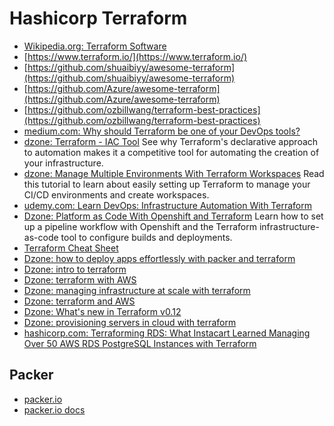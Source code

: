 # Hashicorp Terraform
* [Wikipedia.org: Terraform Software](https://en.wikipedia.org/wiki/Terraform_(software))
* [https://www.terraform.io/](https://www.terraform.io/)
* [https://github.com/shuaibiyy/awesome-terraform](https://github.com/shuaibiyy/awesome-terraform)
* [https://github.com/Azure/awesome-terraform](https://github.com/Azure/awesome-terraform)
* [https://github.com/ozbillwang/terraform-best-practices](https://github.com/ozbillwang/terraform-best-practices)
* [medium.com: Why should Terraform be one of your DevOps tools?](https://medium.com/devopslinks/why-should-terraform-be-one-of-your-devops-tools-29ae15861b1f)
* [dzone: Terraform - IAC Tool](https://dzone.com/articles/terraform-iac-tool) See why Terraform's declarative approach to automation makes it a competitive tool for automating the creation of your infrastructure.
* [dzone: Manage Multiple Environments With Terraform Workspaces](https://dzone.com/articles/manage-multiple-environments-with-terraform-worksp) Read this tutorial to learn about easily setting up Terraform to manage your CI/CD environments and create workspaces.
* [udemy.com: Learn DevOps: Infrastructure Automation With Terraform](https://www.udemy.com/learn-devops-infrastructure-automation-with-terraform/)
* [Dzone: Platform as Code With Openshift and Terraform](https://dzone.com/articles/platform-as-code-with-openshift-amp-terraform) Learn how to set up a pipeline workflow with Openshift and the Terraform infrastructure-as-code tool to configure builds and deployments.
* [Terraform Cheat Sheet](https://dzone.com/articles/terraform-cli-cheat-sheet)
* [Dzone: how to deploy apps effortlessly with packer and terraform](https://dzone.com/articles/how-to-deploy-apps-effortlessly-with-packer-and-te)
* [Dzone: intro to terraform](https://dzone.com/articles/intro-to-terraform-way-of-infra-as-code)
* [Dzone: terraform with AWS](https://dzone.com/articles/terraform-with-aws)
* [Dzone: managing infrastructure at scale with terraform](https://dzone.com/articles/managing-infrastructure-at-scale-with-terraform)
* [Dzone: terraform and AWS](https://dzone.com/articles/terraform-and-aws)
* [Dzone: What's new in Terraform v0.12](https://dzone.com/articles/whats-new-in-terraform-v012)
* [Dzone: provisioning servers in cloud with terraform](https://dzone.com/articles/provisioning-servers-in-cloud-with-terraform)
* [hashicorp.com: Terraforming RDS: What Instacart Learned Managing Over 50 AWS RDS PostgreSQL Instances with Terraform](https://www.hashicorp.com/resources/terraform-what-instacart-learned-managing-over-50-aws-rds-postgresql-instances)

## Packer
* [packer.io](https://packer.io/)
* [packer.io docs](https://www.packer.io/docs/index.html)
